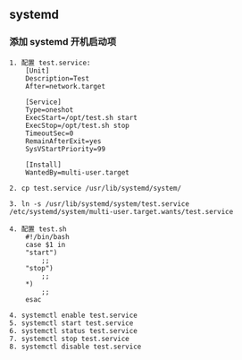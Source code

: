 ## systemd

### 添加 systemd 开机启动项

	1. 配置 test.service:
		[Unit]
		Description=Test
		After=network.target
		
		[Service]
		Type=oneshot
		ExecStart=/opt/test.sh start
		ExecStop=/opt/test.sh stop
		TimeoutSec=0
		RemainAfterExit=yes
		SysVStartPriority=99
		
		[Install]
		WantedBy=multi-user.target
		
	2. cp test.service /usr/lib/systemd/system/
	
	3. ln -s /usr/lib/systemd/system/test.service /etc/systemd/system/multi-user.target.wants/test.service
	
	4. 配置 test.sh
		#!/bin/bash
		case $1 in
		"start")
			;;
		"stop")
			;;
		*)
			;;
		esac
		
	4. systemctl enable test.service
	5. systemctl start test.service
	6. systemctl status test.service
	7. systemctl stop test.service
	8. systemctl disable test.service
